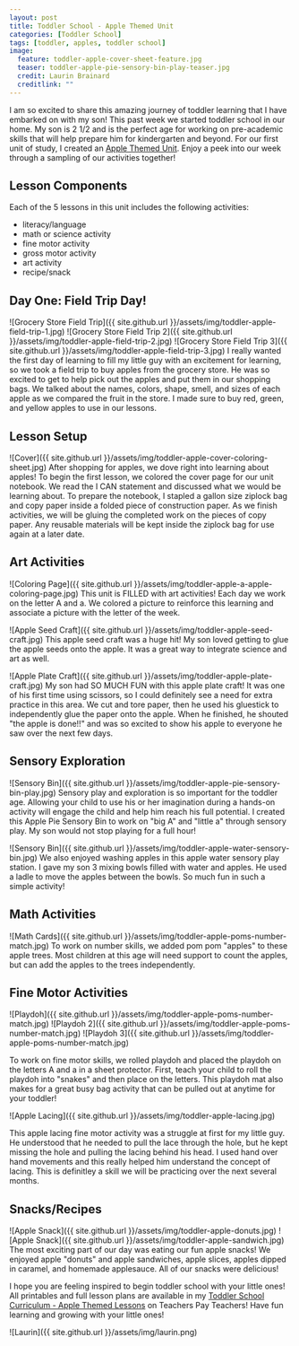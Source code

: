```yaml
---
layout: post
title: Toddler School - Apple Themed Unit
categories: [Toddler School]
tags: [toddler, apples, toddler school]
image:
  feature: toddler-apple-cover-sheet-feature.jpg
  teaser: toddler-apple-pie-sensory-bin-play-teaser.jpg
  credit: Laurin Brainard
  creditlink: ""
---
```

I am so excited to share this amazing journey of toddler learning that I have embarked on with my son! This past week we started toddler school in our home. My son is 2 1/2 and is the perfect age for working on pre-academic skills that will help prepare him for kindergarten and beyond. For our first unit of study, I created an [Apple Themed Unit](http://bit.ly/toddlerapple). Enjoy a peek into our week through a sampling of our activities together!

## Lesson Components
Each of the 5 lessons in this unit includes the following activities:
- literacy/language
- math or science activity
- fine motor activity
- gross motor activity
- art activity
- recipe/snack

## Day One: Field Trip Day!
![Grocery Store Field Trip]({{ site.github.url }}/assets/img/toddler-apple-field-trip-1.jpg)
![Grocery Store Field Trip 2]({{ site.github.url }}/assets/img/toddler-apple-field-trip-2.jpg)
![Grocery Store Field Trip 3]({{ site.github.url }}/assets/img/toddler-apple-field-trip-3.jpg)
I really wanted the first day of learning to fill my little guy with an excitement for learning, so we took a field trip to buy apples from the grocery store. He was so excited to get to help pick out the apples and put them in our shopping bags. We talked about the names, colors, shape, smell, and sizes of each apple as we compared the fruit in the store. I made sure to buy red, green, and yellow apples to use in our lessons.

## Lesson Setup
![Cover]({{ site.github.url }}/assets/img/toddler-apple-cover-coloring-sheet.jpg)
After shopping for apples, we dove right into learning about apples! To begin the first lesson, we colored the cover page for our unit notebook. We read the I CAN statement and discussed what we would be learning about. To prepare the notebook, I stapled a gallon size ziplock bag and copy paper inside a folded piece of construction paper. As we finish activities, we will be gluing the completed work on the pieces of copy paper. Any reusable materials will be kept inside the ziplock bag for use again at a later date. 

## Art Activities
![Coloring Page]({{ site.github.url }}/assets/img/toddler-apple-a-apple-coloring-page.jpg)
This unit is FILLED with art activities! Each day we work on the letter A and a. We colored a picture to reinforce this learning and associate a picture with the letter of the week. 

![Apple Seed Craft]({{ site.github.url }}/assets/img/toddler-apple-seed-craft.jpg)
This apple seed craft was a huge hit! My son loved getting to glue the apple seeds onto the apple. It was a great way to integrate science and art as well. 

![Apple Plate Craft]({{ site.github.url }}/assets/img/toddler-apple-plate-craft.jpg)
My son had SO MUCH FUN with this apple plate craft! It was one of his first time using scissors, so I could definitely see a need for extra practice in this area. We cut and tore paper, then he used his gluestick to independently glue the paper onto the apple. When he finished, he shouted "the apple is done!!" and was so excited to show his apple to everyone he saw over the next few days. 

## Sensory Exploration
![Sensory Bin]({{ site.github.url }}/assets/img/toddler-apple-pie-sensory-bin-play.jpg)
Sensory play and exploration is so important for the toddler age. Allowing your child to use his or her imagination during a hands-on activity will engage the child and help him reach his full potential. I created this Apple Pie Sensory Bin to work on "big A" and "little a" through sensory play. My son would not stop playing for a full hour! 

![Sensory Bin]({{ site.github.url }}/assets/img/toddler-apple-water-sensory-bin.jpg)
We also enjoyed washing apples in this apple water sensory play station. I gave my son 3 mixing bowls filled with water and apples. He used a ladle to move the apples between the bowls. So much fun in such a simple activity!

## Math Activities
![Math Cards]({{ site.github.url }}/assets/img/toddler-apple-poms-number-match.jpg)
To work on number skills, we added pom pom "apples" to these apple trees. Most children at this age will need support to count the apples, but can add the apples to the trees independently. 

## Fine Motor Activities
![Playdoh]({{ site.github.url }}/assets/img/toddler-apple-poms-number-match.jpg)
![Playdoh 2]({{ site.github.url }}/assets/img/toddler-apple-poms-number-match.jpg)
![Playdoh 3]({{ site.github.url }}/assets/img/toddler-apple-poms-number-match.jpg)

To work on fine motor skills, we rolled playdoh and placed the playdoh on the letters A and a in a sheet protector. First, teach your child to roll the playdoh into "snakes" and then place on the letters. This playdoh mat also makes for a great busy bag activity that can be pulled out at anytime for your toddler!

![Apple Lacing]({{ site.github.url }}/assets/img/toddler-apple-lacing.jpg)

This apple lacing fine motor activity was a struggle at first for my little guy. He understood that he needed to pull the lace through the hole, but he kept missing the hole and pulling the lacing behind his head. I used hand over hand movements and this really helped him understand the concept of lacing. This is definitley a skill we will be practicing over the next several months. 

## Snacks/Recipes
![Apple Snack]({{ site.github.url }}/assets/img/toddler-apple-donuts.jpg)
![Apple Snack]({{ site.github.url }}/assets/img/toddler-apple-sandwich.jpg)
The most exciting part of our day was eating our fun apple snacks! We enjoyed apple "donuts" and apple sandwiches, apple slices, apples dipped in caramel, and homemade applesauce. All of our snacks were delicious! 

I hope you are feeling inspired to begin toddler school with your little ones! All printables and full lesson plans are available in my [Toddler School Curriculum - Apple Themed Lessons](http://bit.ly/toddlerapple) on Teachers Pay Teachers! Have fun learning and growing with your little ones! 

![Laurin]({{ site.github.url }}/assets/img/laurin.png)